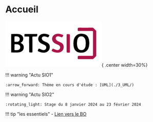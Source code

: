 # Accueil

![logo BTS](./images/logo-bts-sio-300x143.png){ .center width=30%}

!!! warning "Actu SIO1"

    :arrow_forward: Thème en cours d'étude : [UML](./3_UML/)

!!! warning "Actu SIO2"

    :rotating_light: Stage du 8 janvier 2024 au 23 février 2024

!!! tip "les essentiels"
    - [Lien vers le BO](https://www.reseaucerta.org/sites/default/files/sio/BTS_ServicesInformatiquesOrganisations2019.pdf)
